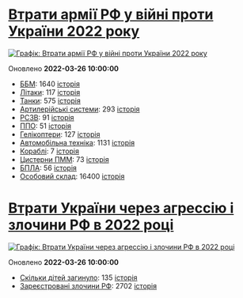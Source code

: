 # [Втрати армії РФ у війні проти України 2022 року](https://uadata.net/ukraine-russia-war-2022)
[![Графік: Втрати армії РФ у війні проти України 2022 року](https://uadata.net/screen?457858&u=%2Fukraine-russia-war-2022)](https://uadata.net/ukraine-russia-war-2022)

Оновлено **2022-03-26 10:00:00**

- [ББМ](https://uadata.net/ukraine-russia-war-2022/bbm): 1640 [історія](/ukraine-russia-war-2022/bbm.md)
- [Літаки](https://uadata.net/ukraine-russia-war-2022/planes): 117 [історія](/ukraine-russia-war-2022/planes.md)
- [Танки](https://uadata.net/ukraine-russia-war-2022/tanks): 575 [історія](/ukraine-russia-war-2022/tanks.md)
- [Артилерійські системи](https://uadata.net/ukraine-russia-war-2022/artilery): 293 [історія](/ukraine-russia-war-2022/artilery.md)
- [РСЗВ](https://uadata.net/ukraine-russia-war-2022/rszv): 91 [історія](/ukraine-russia-war-2022/rszv.md)
- [ППО](https://uadata.net/ukraine-russia-war-2022/ppo): 51 [історія](/ukraine-russia-war-2022/ppo.md)
- [Гелікоптери](https://uadata.net/ukraine-russia-war-2022/helicopters): 127 [історія](/ukraine-russia-war-2022/helicopters.md)
- [Автомобільна техніка](https://uadata.net/ukraine-russia-war-2022/auto): 1131 [історія](/ukraine-russia-war-2022/auto.md)
- [Кораблі](https://uadata.net/ukraine-russia-war-2022/ships): 7 [історія](/ukraine-russia-war-2022/ships.md)
- [Цистерни ПММ](https://uadata.net/ukraine-russia-war-2022/pmm): 73 [історія](/ukraine-russia-war-2022/pmm.md)
- [БПЛА](https://uadata.net/ukraine-russia-war-2022/bpla): 56 [історія](/ukraine-russia-war-2022/bpla.md)
- [Особовий склад](https://uadata.net/ukraine-russia-war-2022/people): 16400 [історія](/ukraine-russia-war-2022/people.md)
# [Втрати України через агрессію і злочини РФ в 2022 році](https://uadata.net/how-many-children-died-from-russia-aggression-2022)
[![Графік: Втрати України через агрессію і злочини РФ в 2022 році](https://uadata.net/screen?457858&u=%2Fhow-many-children-died-from-russia-aggression-2022)](https://uadata.net/how-many-children-died-from-russia-aggression-2022)

Оновлено **2022-03-26 10:00:00**

- [Скільки дітей загинуло](https://uadata.net/how-many-children-died-from-russia-aggression-2022/how-many-children-died): 135 [історія](/how-many-children-died-from-russia-aggression-2022/how-many-children-died.md)
- [Зареєстровані злочини РФ](https://uadata.net/how-many-children-died-from-russia-aggression-2022/registered-crimes): 2702 [історія](/how-many-children-died-from-russia-aggression-2022/registered-crimes.md)
